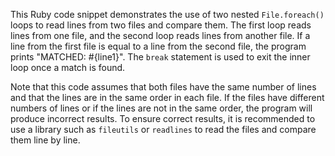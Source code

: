  This Ruby code snippet demonstrates the use of two nested `File.foreach()` loops to read lines from two files and compare them. The first loop reads lines from one file, and the second loop reads lines from another file. If a line from the first file is equal to a line from the second file, the program prints "MATCHED: #{line1}". The `break` statement is used to exit the inner loop once a match is found.

Note that this code assumes that both files have the same number of lines and that the lines are in the same order in each file. If the files have different numbers of lines or if the lines are not in the same order, the program will produce incorrect results. To ensure correct results, it is recommended to use a library such as `fileutils` or `readlines` to read the files and compare them line by line.